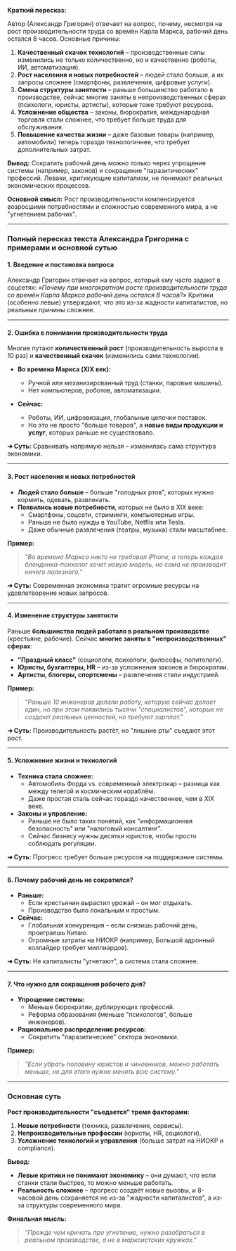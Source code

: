 
**Краткий пересказ:**  

Автор (Александр Григорин) отвечает на вопрос, почему, несмотря на рост производительности труда со времён Карла Маркса, рабочий день остался 8 часов. Основные причины:  

1. **Качественный скачок технологий** – производственные силы изменились не только количественно, но и качественно (роботы, ИИ, автоматизация).  
2. **Рост населения и новых потребностей** – людей стало больше, а их запросы сложнее (смартфоны, развлечения, цифровые услуги).  
3. **Смена структуры занятости** – раньше большинство работало в производстве, сейчас многие заняты в непроизводственных сферах (психологи, юристы, артисты), которые тоже требуют ресурсов.  
4. **Усложнение общества** – законы, бюрократия, международная торговля стали сложнее, что требует больше труда для обслуживания.  
5. **Повышение качества жизни** – даже базовые товары (например, автомобили) теперь гораздо технологичнее, что требует дополнительных затрат.  

**Вывод:** Сократить рабочий день можно только через упрощение системы (например, законов) и сокращение "паразитических" профессий. Леваки, критикующие капитализм, не понимают реальных экономических процессов.  

**Основной смысл:** Рост производительности компенсируется возросшими потребностями и сложностью современного мира, а не "угнетением рабочих".

---
### **Полный пересказ текста Александра Григорина с примерами и основной сутью**  

#### **1. Введение и постановка вопроса**  
Александр Григорин отвечает на вопрос, который ему часто задают в соцсетях: *«Почему при многократном росте производительности труда со времён Карла Маркса рабочий день остался 8 часов?»* Критики (особенно левые) утверждают, что это из-за жадности капиталистов, но реальные причины сложнее.  

---  

#### **2. Ошибка в понимании производительности труда**  
Многие путают **количественный рост** (производительность выросла в 10 раз) и **качественный скачок** (изменились сами технологии).  

- **Во времена Маркса (XIX век):**  
  - Ручной или механизированный труд (станки, паровые машины).  
  - Нет компьютеров, роботов, автоматизации.  

- **Сейчас:**  
  - Роботы, ИИ, цифровизация, глобальные цепочки поставок.  
  - Но это не просто "больше товаров", а **новые виды продукции и услуг**, которых раньше не существовало.  

**➔ Суть:** Сравнивать напрямую нельзя – изменилась сама структура экономики.  

---  

#### **3. Рост населения и новых потребностей**  
- **Людей стало больше** – больше "голодных ртов", которых нужно кормить, одевать, развлекать.  
- **Появились новые потребности**, которых не было в XIX веке:  
  - Смартфоны, соцсети, стриминги, компьютерные игры.  
  - Раньше не было нужды в YouTube, Netflix или Tesla.  
  - Даже обычные развлечения (театры, музыка) стали масштабнее.  

**Пример:**  
> *"Во времена Маркса никто не требовал iPhone, а теперь каждая блондинка-психолог хочет новую модель, но сама не производит ничего полезного."*  

**➔ Суть:** Современная экономика тратит огромные ресурсы на удовлетворение новых запросов.  

---  

#### **4. Изменение структуры занятости**  
Раньше **большинство людей работало в реальном производстве** (крестьяне, рабочие). Сейчас **многие заняты в "непроизводственных" сферах**:  

- **"Праздный класс"** (социологи, психологи, философы, политологи).  
- **Юристы, бухгалтеры, HR** – из-за усложнения законов и бюрократии.  
- **Артисты, блогеры, спортсмены** – развлечения стали индустрией.  

**Пример:**  
> *"Раньше 10 инженеров делали работу, которую сейчас делает один, но при этом появились тысячи "специалистов", которые не создают реальных ценностей, но требуют зарплат."*  

**➔ Суть:** Производительность растёт, но "лишние рты" съедают этот рост.  

---  

#### **5. Усложнение жизни и технологий**  
- **Техника стала сложнее:**  
  - Автомобиль Форда vs. современный электрокар – разница как между телегой и космическим кораблём.  
  - Даже простая сталь сейчас гораздо качественнее, чем в XIX веке.  
- **Законы и управление:**  
  - Раньше не было таких понятий, как "информационная безопасность" или "налоговый консалтинг".  
  - Сейчас бизнесу нужны десятки юристов, чтобы просто соблюдать регуляции.  

**➔ Суть:** Прогресс требует больше ресурсов на поддержание системы.  

---  

#### **6. Почему рабочий день не сократился?**  
- **Раньше:**  
  - Если крестьянин вырастил урожай – он мог отдыхать.  
  - Производство было локальным и простым.  
- **Сейчас:**  
  - Глобальная конкуренция – если снизишь рабочий день, проиграешь Китаю.  
  - Огромные затраты на НИОКР (например, Большой адронный коллайдер требует миллиардов).  

**➔ Суть:** Не капиталисты "угнетают", а система стала сложнее.  

---  

#### **7. Что нужно для сокращения рабочего дня?**  
- **Упрощение системы:**  
  - Меньше бюрократии, дублирующих профессий.  
  - Реформа образования (меньше "психологов", больше инженеров).  
- **Рациональное распределение ресурсов:**  
  - Сократить "паразитические" сектора экономики.  

**Пример:**  
> *"Если убрать половину юристов и чиновников, можно работать меньше, но для этого нужно менять всю систему."*  

---  

### **Основная суть**  
**Рост производительности "съедается" тремя факторами:**  
1. **Новые потребности** (техника, развлечения, сервисы).  
2. **Непроизводительные профессии** (юристы, HR, социологи).  
3. **Усложнение технологий и управления** (больше затрат на НИОКР и compliance).  

**Вывод:**  
- **Левые критики не понимают экономику** – они думают, что если станки стали быстрее, то можно меньше работать.  
- **Реальность сложнее** – прогресс создаёт новые вызовы, и 8-часовой день сохраняется не из-за "жадности капиталистов", а из-за структуры современного мира.  

**Финальная мысль:**  
> *"Прежде чем кричать про угнетение, нужно разобраться в реальном производстве, а не в марксистских кружках."*